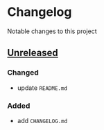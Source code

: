 # Changelog

Notable changes to this project

## [Unreleased]

### Changed

- update `README.md`

### Added

- add `CHANGELOG.md`

[Unreleased]: https://github.com/deeppines/frontend-template/tree/dev
